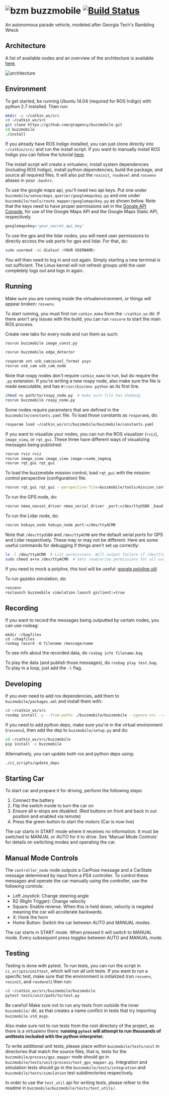 # ![bzm](/buzzmobile_small.png?raw=true) buzzmobile [![Build Status](https://circleci.com/gh/gtagency/buzzmobile/tree/master.svg?style=svg)](https://circleci.com/gh/gtagency/buzzmobile/tree/master)



An autonomous parade vehicle, modeled after Georgia Tech's Rambling Wreck

Architecture
------------

A list of available nodes and an overview of the architecture is available
[here](https://docs.google.com/drawings/d/1Lryui91lSutyC1TQhDmWI3JqDfefNB9E9RoSaBPHhcE/edit?usp=sharing).

![architecture](/architecture.png?raw=true)


Environment
-----------

To get started, be running Ubuntu 14.04 (required for ROS Indigo) with python
2.7 installed. Then run:

```bash
mkdir -p ~/catkin_ws/src
cd ~/catkin_ws/src
git clone https://github.com/gtagency/buzzmobile.git
cd buzzmobile
./install
```

If you already have ROS Indigo installed, you can just clone directly into
`~/catkin/src/` and run the install script.
If you want to manually install ROS Indigo you can follow the tutorial
[here](http://wiki.ros.org/indigo/Installation/Ubuntu).

The install script will create a virtualenv, install system dependencies
(including ROS Indigo), install python dependencies, build the package, and
source all required files. It will also put the `rosinit`, `rosdevel` and
`rosvenv` aliases in your `.bashrc`.

To use the google maps api, you'll need two api keys. Put one under
`buzzmobile/sense/maps_querier/googlemapskey.py` and one under
`buzzmobile/tools/route_mapper/googlemapskey.py` as shown below. Note that the
keys need to have proper permissions set in the [Google API
Console](https://console.developers.google.com/), for use of the Google Maps API
and the Google Maps Static API, respectively.

```python
googlemapskey='your_secret_api_key'
```

To use the gps and the lidar nodes, you will need user permissions to directly
access the usb ports for gps and lidar. For that, do:

```bash
sudo usermod -aG dialout <YOUR USERNAME>
```

You will then need to log in and out again. Simply starting a new terminal is
not sufficient. The Linux kernel will not refresh groups until the user
completely logs out and logs in again.


Running
-------

Make sure you are running inside the virtualenvironment, or things will
appear broken: `rosvenv`.

To start running, you must first run `catkin_make` from the `~/catkin_ws` dir.
If there aren't any issues with the build, you can run `roscore` to start the
main ROS process.

Create new tabs for every node and run them as such:

```bash
rosrun buzzmobile image_const.py
```

```bash
rosrun buzzmobile edge_detector
```

```bash
rosparam set usb_cam/pixel_format yuyv
rosrun usb_cam usb_cam_node
```

Note that rospy nodes don't require `catkin_make` to run, but do require the `.py`
extension. If you're writing a new rospy node, also make sure the file is made
executable, and has `#!/usr/bin/env python` as its first line.

```bash
chmod +x path/to/rospy_node.py  # make sure file has shebang
rosrun buzzmobile rospy_node.py
```

Some nodes require parameters that are defined in the
`buzzmobile/constants.yaml` file. To load those constants as `rosparam`s, do:

```bash
rosparam load ~/catkin_ws/src/buzzmobile/buzzmobile/constants.yaml
```

If you want to visualize your nodes, you can run the ROS visualizer (`rviz`),
`image_view`, or `rqt_gui`. These three have different ways of visualizing
messages being published:

```bash
rosrun rviz rviz
rosrun image_view image_view image:=some_imgmsg
rosrun rqt_gui rqt_gui
```

To load the buzzmobile mission control, load `rqt_gui` with the mission control
perspective (configuration) file:

```bash
rosrun rqt_gui rqt_gui --perspective-file=buzzmobile/tools/mission_control/Default.perspective
```

To run the GPS node, do:

```bash
rosrun nmea_navsat_driver nmea_serial_driver _port:=/dev/ttyUSB0 _baud:=4800
```

To run the Lidar node, do:

```bash
rosrun hokuyo_node hokuyo_node port:=/dev/ttyACM0
```

Note that `/dev/ttyUSB0` and `/dev/ttyACM0` are the default serial ports for GPS
and Lidar respectively. These may or may not be different. Here are some useful
commands for debugging if things aren't set up correctly:

```bash
ls -l /dev/ttyACM0  # List permissions. Will output failure if /dev/ttyACM0 is not set.
sudo chmod a+rw /dev/ttyACM0  # Sets read/write permissions for all users, not recommended.
```

If you need to mock a polyline, this tool will be useful: [google polyline util](https://developers.google.com/maps/documentation/utilities/polylineutility)

To run gazebo simulation, do:

```bash
rosvenv
roslaunch buzzmobile simulation.launch gzclient:=true
```


Recording
---------

If you want to record the messages being outputted by certain nodes, you can use
rosbag:

```
mkdir ~/bagfiles
cd ~/bagfiles
rosbag record -O filename /message/name
```

To see info about the recorded data, do `rosbag info filename.bag`

To play the data (and publish those messages), do `rosbag play test.bag`. To play
in a loop, just add the `-l` flag.

Developing
----------

If you ever need to add ros dependencies, add them to `buzzmobile/packages.xml` and install them with:

```bash
cd ~/catkin_ws/src
rosdep install -y --from-paths ./buzzmobile/buzzmobile --ignore-src --rosdistro=indigo
```

If you need to add python deps, make sure you're in the virtual environment (`rosvenv`), then add the dep to `buzzmobile/setup.py` and do:

```bash
cd ~/catkin_ws/src/buzzmobile
pip install -e buzzmobile
```

Alternatively, you can update both ros and python deps using:

```bash
./ci_scripts/update_deps
```


Starting Car
------------

To start car and prepare it for driving, perform the following steps:

1. Connect the battery
2. Flip the switch inside to turn the car on
3. Ensure all e-stops are disabled. (Red buttons on front and back in out position and enabled via remote)
4. Press the green button to start the motors (Car is now live)

The car starts in START mode where it receives no information. It must be switched
to MANUAL or AUTO for it to drive. See 'Manual Mode Controls' for details on
switching modes and operating the car.


Manual Mode Controls
--------------------

The `controller_node` node outputs a CarPose message and a CarState message
determined by input from a PS4 controller. To control these messages and operate
the car manually using the controller, use the following controls:

- Left Joystick: Change steering angle
- R2 (Right Trigger): Change velocity
- Square: Enable reverse. When this is held down, velocity is negated meaning the car will accelerate backwards.
- X: Honk the horn
- Home Button: Switch the car between AUTO and MANUAL modes.

The car starts in START mode. When pressed it will switch to MANUAL mode. Every
subsequent press toggles between AUTO and MANUAL mode.


Testing
-------

Testing is done with pytest. To run tests, you can run the script in
`ci_scripts/unittest`, which will run all unit tests. If you want to run a
specific test, make sure that the environment is initialized (run `rosvenv`,
`rosinit`, and `rosdevel`) then run:

```bash
cd ~/catkin_ws/src/buzzmobile/buzzmobile
pytest tests/unit/path/to/test.py
```

Be careful! Make sure not to run any tests from outside the inner `buzzmobile/`
dir, as that creates a name conflict in tests that try importing
`buzzmobile.std_msgs`.

Also make sure not to run tests from the root directory of the project, as there
is a virtualenv there: **running `pytest` will attempt to run thousands of
unittests included with the python interpreter.**

To write additional unit tests, please place within `buzzmobile/tests/unit` in
directories that match the source files, that is, tests for the
`buzzmobile/process/gps_mapper` node should go in
`buzzmobile/tests/unit/process/test_gps_mapper.py`. Integration and simulation 
tests should go in the `buzzmobile/tests/integration` and
`buzzmobile/tests/simulation` test subdirectories respectively.

In order to use the `test_util` api for writing tests, please refeer to the
readme in `buzzmobile/buzzmobile/tests/test_utils/`.
